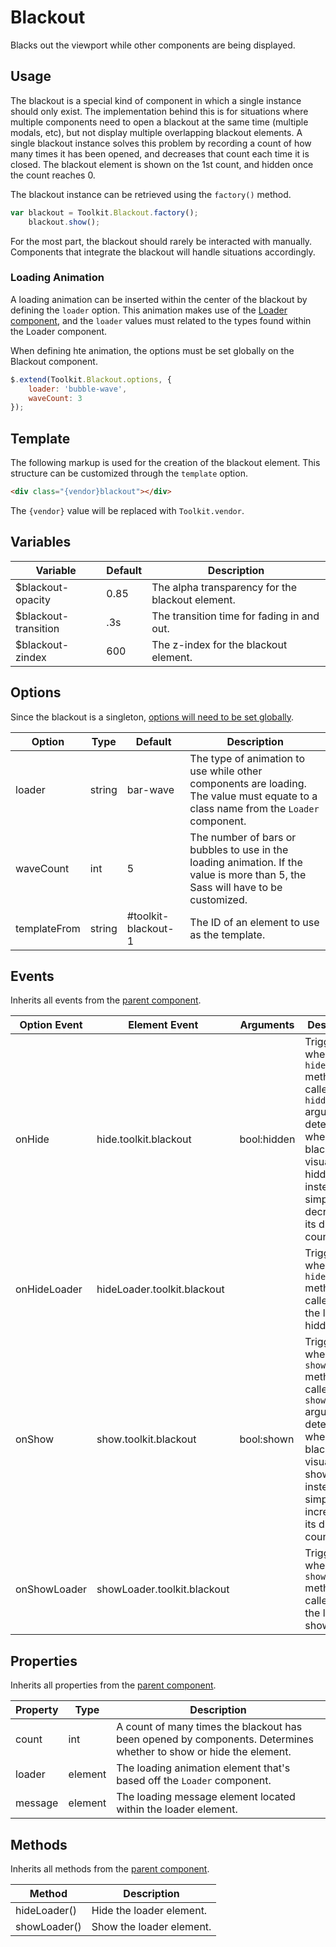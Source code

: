 # Blackout #

Blacks out the viewport while other components are being displayed.

## Usage ##

The blackout is a special kind of component in which a single instance should only exist.
The implementation behind this is for situations where multiple components need to open a blackout at
the same time (multiple modals, etc), but not display multiple overlapping blackout elements.
A single blackout instance solves this problem by recording a count of how many times it has been opened,
and decreases that count each time it is closed. The blackout element is shown on the 1st count, and
hidden once the count reaches 0.

The blackout instance can be retrieved using the `factory()` method.

```javascript
var blackout = Toolkit.Blackout.factory();
    blackout.show();
```

<div class="notice is-info">
    For the most part, the blackout should rarely be interacted with manually.
    Components that integrate the blackout will handle situations accordingly.
</div>

### Loading Animation ###

A loading animation can be inserted within the center of the blackout by defining the `loader` option.
This animation makes use of the [Loader component](loader.md), and the `loader` values must related to
the types found within the Loader component.

When defining hte animation, the options must be set globally on the Blackout component.

```javascript
$.extend(Toolkit.Blackout.options, {
    loader: 'bubble-wave',
    waveCount: 3
});
```

## Template ##

The following markup is used for the creation of the blackout element.
This structure can be customized through the `template` option.

```html
<div class="{vendor}blackout"></div>
```

<div class="notice is-info">
    The <code>{vendor}</code> value will be replaced with <code>Toolkit.vendor</code>.
</div>

## Variables ##

<table class="table is-striped data-table">
    <thead>
        <tr>
            <th>Variable</th>
            <th>Default</th>
            <th>Description</th>
        </tr>
    </thead>
    <tbody>
        <tr>
            <td>$blackout-opacity</td>
            <td>0.85</td>
            <td>The alpha transparency for the blackout element.</td>
        </tr>
        <tr>
            <td>$blackout-transition</td>
            <td>.3s</td>
            <td>The transition time for fading in and out.</td>
        </tr>
        <tr>
            <td>$blackout-zindex</td>
            <td>600</td>
            <td>The z-index for the blackout element.</td>
        </tr>
    </tbody>
</table>

## Options ##

Since the blackout is a singleton, [options will need to be set globally](../development/js/component.md#options).

<table class="table is-striped data-table">
    <thead>
        <tr>
            <th>Option</th>
            <th>Type</th>
            <th>Default</th>
            <th>Description</th>
        </tr>
    </thead>
    <tbody>
        <tr>
            <td>loader</td>
            <td>string</td>
            <td>bar-wave</td>
            <td>
                The type of animation to use while other components are loading.
                The value must equate to a class name from the <code>Loader</code> component.
            </td>
        </tr>
        <tr>
            <td>waveCount</td>
            <td>int</td>
            <td>5</td>
            <td>
                The number of bars or bubbles to use in the loading animation.
                If the value is more than 5, the Sass will have to be customized.
            </td>
        </tr>
        <tr>
            <td>templateFrom</td>
            <td>string</td>
            <td>#toolkit-blackout-1</td>
            <td>The ID of an element to use as the template.</td>
        </tr>
    </tbody>
</table>

## Events ##

Inherits all events from the [parent component](../development/js/component.md#events).

<table class="table is-striped data-table">
    <thead>
        <tr>
            <th>Option Event</th>
            <th>Element Event</td>
            <th>Arguments</th>
            <th>Description</th>
        </tr>
    </thead>
    <tbody>
        <tr>
            <td>onHide</td>
            <td>hide.toolkit.blackout</td>
            <td>bool:hidden</td>
            <td>
                Triggered when the <code>hide()</code> method is called.
                The <code>hidden</code> argument determines when the blackout is visually hidden,
                instead of simply decreasing its display count.
            </td>
        </tr>
        <tr>
            <td>onHideLoader</td>
            <td>hideLoader.toolkit.blackout</td>
            <td></td>
            <td>Triggered when the <code>hideLoader()</code> method is called and the loader is hidden.</td>
        </tr>
        <tr>
            <td>onShow</td>
            <td>show.toolkit.blackout</td>
            <td>bool:shown</td>
            <td>
                Triggered when the <code>show()</code> method is called.
                The <code>shown</code> argument determines when the blackout is visually shown,
                instead of simply increasing its display count.
            </td>
        </tr>
        <tr>
            <td>onShowLoader</td>
            <td>showLoader.toolkit.blackout</td>
            <td></td>
            <td>Triggered when the <code>showLoader()</code> method is called and the loader is shown.</td>
        </tr>
    </tbody>
</table>

## Properties ##

Inherits all properties from the [parent component](../development/js/component.md#properties).

<table class="table is-striped data-table">
    <thead>
        <tr>
            <th>Property</th>
            <th>Type</th>
            <th>Description</th>
        </tr>
    </thead>
    <tbody>
        <tr>
            <td>count</td>
            <td>int</td>
            <td>
                A count of many times the blackout has been opened by components.
                Determines whether to show or hide the element.
            </td>
        </tr>
        <tr>
            <td>loader</td>
            <td>element</td>
            <td>The loading animation element that's based off the <code>Loader</code> component.</td>
        </tr>
        <tr>
            <td>message</td>
            <td>element</td>
            <td>The loading message element located within the loader element.</td>
        </tr>
    </tbody>
</table>

## Methods ##

Inherits all methods from the [parent component](../development/js/component.md#methods).

<table class="table is-striped data-table">
    <thead>
        <tr>
            <th>Method</th>
            <th>Description</th>
        </tr>
    </thead>
    <tbody>
        <tr>
            <td>hideLoader()</td>
            <td>Hide the loader element.</td>
        </tr>
        <tr>
            <td>showLoader()</td>
            <td>Show the loader element.</td>
        </tr>
    </tbody>
</table>